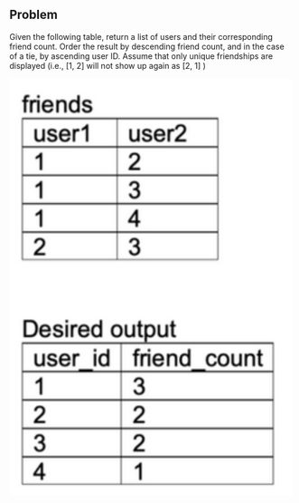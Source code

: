 ## Problem

Given the following table, return a list of users and their corresponding friend count. Order the result by descending friend count, and in the case of a tie, by ascending user ID. Assume that only unique friendships are displayed
(i.e., [1, 2] will not show up again as [2, 1] )

<img src="pic.png" width="500" />